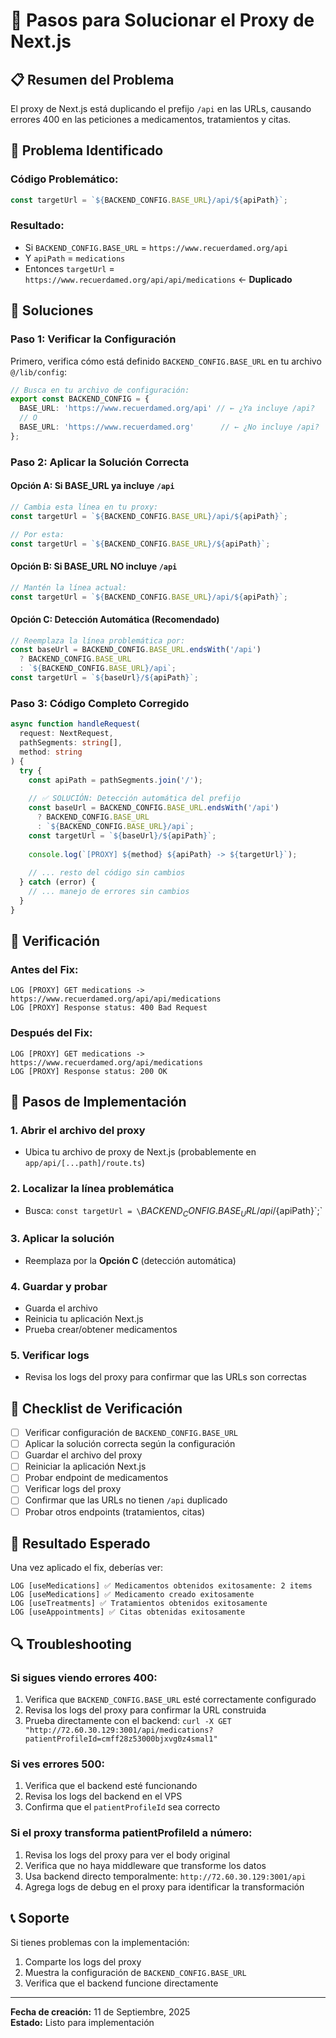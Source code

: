# 🔧 Pasos para Solucionar el Proxy de Next.js

## 📋 Resumen del Problema

El proxy de Next.js está duplicando el prefijo `/api` en las URLs, causando errores 400 en las peticiones a medicamentos, tratamientos y citas.

## 🎯 Problema Identificado

### **Código Problemático:**
```typescript
const targetUrl = `${BACKEND_CONFIG.BASE_URL}/api/${apiPath}`;
```

### **Resultado:**
- Si `BACKEND_CONFIG.BASE_URL` = `https://www.recuerdamed.org/api`
- Y `apiPath` = `medications`
- Entonces `targetUrl` = `https://www.recuerdamed.org/api/api/medications` ← **Duplicado**

## 🔧 Soluciones

### **Paso 1: Verificar la Configuración**

Primero, verifica cómo está definido `BACKEND_CONFIG.BASE_URL` en tu archivo `@/lib/config`:

```typescript
// Busca en tu archivo de configuración:
export const BACKEND_CONFIG = {
  BASE_URL: 'https://www.recuerdamed.org/api' // ← ¿Ya incluye /api?
  // O
  BASE_URL: 'https://www.recuerdamed.org'      // ← ¿No incluye /api?
};
```

### **Paso 2: Aplicar la Solución Correcta**

#### **Opción A: Si BASE_URL ya incluye `/api`**
```typescript
// Cambia esta línea en tu proxy:
const targetUrl = `${BACKEND_CONFIG.BASE_URL}/api/${apiPath}`;

// Por esta:
const targetUrl = `${BACKEND_CONFIG.BASE_URL}/${apiPath}`;
```

#### **Opción B: Si BASE_URL NO incluye `/api`**
```typescript
// Mantén la línea actual:
const targetUrl = `${BACKEND_CONFIG.BASE_URL}/api/${apiPath}`;
```

#### **Opción C: Detección Automática (Recomendado)**
```typescript
// Reemplaza la línea problemática por:
const baseUrl = BACKEND_CONFIG.BASE_URL.endsWith('/api') 
  ? BACKEND_CONFIG.BASE_URL 
  : `${BACKEND_CONFIG.BASE_URL}/api`;
const targetUrl = `${baseUrl}/${apiPath}`;
```

### **Paso 3: Código Completo Corregido**

```typescript
async function handleRequest(
  request: NextRequest,
  pathSegments: string[],
  method: string
) {
  try {
    const apiPath = pathSegments.join('/');
    
    // ✅ SOLUCIÓN: Detección automática del prefijo
    const baseUrl = BACKEND_CONFIG.BASE_URL.endsWith('/api') 
      ? BACKEND_CONFIG.BASE_URL 
      : `${BACKEND_CONFIG.BASE_URL}/api`;
    const targetUrl = `${baseUrl}/${apiPath}`;
    
    console.log(`[PROXY] ${method} ${apiPath} -> ${targetUrl}`);
    
    // ... resto del código sin cambios
  } catch (error) {
    // ... manejo de errores sin cambios
  }
}
```

## 🧪 Verificación

### **Antes del Fix:**
```
LOG [PROXY] GET medications -> https://www.recuerdamed.org/api/api/medications
LOG [PROXY] Response status: 400 Bad Request
```

### **Después del Fix:**
```
LOG [PROXY] GET medications -> https://www.recuerdamed.org/api/medications
LOG [PROXY] Response status: 200 OK
```

## 🚀 Pasos de Implementación

### **1. Abrir el archivo del proxy**
- Ubica tu archivo de proxy de Next.js (probablemente en `app/api/[...path]/route.ts`)

### **2. Localizar la línea problemática**
- Busca: `const targetUrl = \`${BACKEND_CONFIG.BASE_URL}/api/${apiPath}\`;`

### **3. Aplicar la solución**
- Reemplaza por la **Opción C** (detección automática)

### **4. Guardar y probar**
- Guarda el archivo
- Reinicia tu aplicación Next.js
- Prueba crear/obtener medicamentos

### **5. Verificar logs**
- Revisa los logs del proxy para confirmar que las URLs son correctas

## 📝 Checklist de Verificación

- [ ] Verificar configuración de `BACKEND_CONFIG.BASE_URL`
- [ ] Aplicar la solución correcta según la configuración
- [ ] Guardar el archivo del proxy
- [ ] Reiniciar la aplicación Next.js
- [ ] Probar endpoint de medicamentos
- [ ] Verificar logs del proxy
- [ ] Confirmar que las URLs no tienen `/api` duplicado
- [ ] Probar otros endpoints (tratamientos, citas)

## 🎯 Resultado Esperado

Una vez aplicado el fix, deberías ver:

```
LOG [useMedications] ✅ Medicamentos obtenidos exitosamente: 2 items
LOG [useMedications] ✅ Medicamento creado exitosamente
LOG [useTreatments] ✅ Tratamientos obtenidos exitosamente
LOG [useAppointments] ✅ Citas obtenidas exitosamente
```

## 🔍 Troubleshooting

### **Si sigues viendo errores 400:**
1. Verifica que `BACKEND_CONFIG.BASE_URL` esté correctamente configurado
2. Revisa los logs del proxy para confirmar la URL construida
3. Prueba directamente con el backend: `curl -X GET "http://72.60.30.129:3001/api/medications?patientProfileId=cmff28z53000bjxvg0z4smal1"`

### **Si ves errores 500:**
1. Verifica que el backend esté funcionando
2. Revisa los logs del backend en el VPS
3. Confirma que el `patientProfileId` sea correcto

### **Si el proxy transforma patientProfileId a número:**
1. Revisa los logs del proxy para ver el body original
2. Verifica que no haya middleware que transforme los datos
3. Usa backend directo temporalmente: `http://72.60.30.129:3001/api`
4. Agrega logs de debug en el proxy para identificar la transformación

## 📞 Soporte

Si tienes problemas con la implementación:
1. Comparte los logs del proxy
2. Muestra la configuración de `BACKEND_CONFIG.BASE_URL`
3. Verifica que el backend funcione directamente

---

**Fecha de creación:** 11 de Septiembre, 2025  
**Estado:** Listo para implementación
